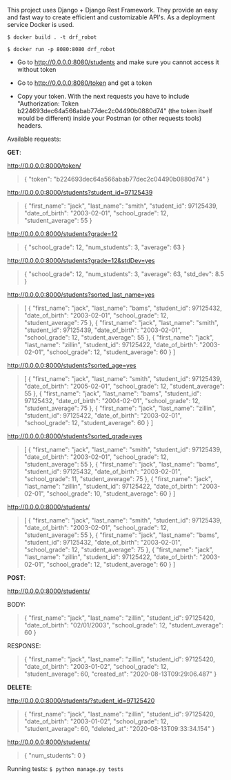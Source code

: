 This project uses Django + Django Rest Framework. They provide an easy and fast way to create efficient and customizable API's. As a deployment service Docker is used.



`$ docker build . -t drf_robot  `

`$ docker run -p 8080:8080 drf_robot`

- Go to http://0.0.0.0:8080/students and make sure you cannot access it without token

- Go to http://0.0.0.0:8080/token and get a token

- Copy your token. With the next requests you have to include "Authorization: Token b224693dec64a566abab77dec2c04490b0880d74" (the token itself would be different) inside your Postman (or other requests tools) headers.

Available requests:


**GET**:

http://0.0.0.0:8000/token/

> {
    "token": "b224693dec64a566abab77dec2c04490b0880d74"
}

http://0.0.0.0:8000/students?student_id=97125439

> {
    "first_name": "jack",
    "last_name": "smith",
    "student_id": 97125439,
    "date_of_birth": "2003-02-01",
    "school_grade": 12,
    "student_average": 55
}

http://0.0.0.0:8000/students?grade=12

> {
    "school_grade": 12,
    "num_students": 3,
    "average": 63
}


http://0.0.0.0:8000/students?grade=12&stdDev=yes

> {
    "school_grade": 12,
    "num_students": 3,
    "average": 63,
    "std_dev": 8.5
}

http://0.0.0.0:8000/students?sorted_last_name=yes

>[
    {
        "first_name": "jack",
        "last_name": "bams",
        "student_id": 97125432,
        "date_of_birth": "2003-02-01",
        "school_grade": 12,
        "student_average": 75
    },
    {
        "first_name": "jack",
        "last_name": "smith",
        "student_id": 97125439,
        "date_of_birth": "2003-02-01",
        "school_grade": 12,
        "student_average": 55
    },
    {
        "first_name": "jack",
        "last_name": "zillin",
        "student_id": 97125422,
        "date_of_birth": "2003-02-01",
        "school_grade": 12,
        "student_average": 60
    }
]

http://0.0.0.0:8000/students?sorted_age=yes

> [
    {
        "first_name": "jack",
        "last_name": "smith",
        "student_id": 97125439,
        "date_of_birth": "2005-02-01",
        "school_grade": 12,
        "student_average": 55
    },
    {
        "first_name": "jack",
        "last_name": "bams",
        "student_id": 97125432,
        "date_of_birth": "2004-02-01",
        "school_grade": 12,
        "student_average": 75
    },
    {
        "first_name": "jack",
        "last_name": "zillin",
        "student_id": 97125422,
        "date_of_birth": "2003-02-01",
        "school_grade": 12,
        "student_average": 60
    }
]

http://0.0.0.0:8000/students?sorted_grade=yes

> [
    {
        "first_name": "jack",
        "last_name": "smith",
        "student_id": 97125439,
        "date_of_birth": "2003-02-01",
        "school_grade": 12,
        "student_average": 55
    },
    {
        "first_name": "jack",
        "last_name": "bams",
        "student_id": 97125432,
        "date_of_birth": "2003-02-01",
        "school_grade": 11,
        "student_average": 75
    },
    {
        "first_name": "jack",
        "last_name": "zillin",
        "student_id": 97125422,
        "date_of_birth": "2003-02-01",
        "school_grade": 10,
        "student_average": 60
    }
]

http://0.0.0.0:8000/students/

> [
    {
        "first_name": "jack",
        "last_name": "smith",
        "student_id": 97125439,
        "date_of_birth": "2003-02-01",
        "school_grade": 12,
        "student_average": 55
    },
    {
        "first_name": "jack",
        "last_name": "bams",
        "student_id": 97125432,
        "date_of_birth": "2003-02-01",
        "school_grade": 12,
        "student_average": 75
    },
    {
        "first_name": "jack",
        "last_name": "zillin",
        "student_id": 97125422,
        "date_of_birth": "2003-02-01",
        "school_grade": 12,
        "student_average": 60
    }
]


**POST**:

http://0.0.0.0:8000/students/

BODY: 
> {
    "first_name": "jack",
    "last_name": "zillin",
    "student_id": 97125420,
    "date_of_birth": "02/01/2003",
    "school_grade": 12,
    "student_average": 60
}

RESPONSE: 

> {
    "first_name": "jack",
    "last_name": "zillin",
    "student_id": 97125420,
    "date_of_birth": "2003-01-02",
    "school_grade": 12,
    "student_average": 60,
    "created_at": "2020-08-13T09:29:06.487"
}

**DELETE**:

http://0.0.0.0:8000/students/?student_id=97125420

> {
    "first_name": "jack",
    "last_name": "zillin",
    "student_id": 97125420,
    "date_of_birth": "2003-01-02",
    "school_grade": 12,
    "student_average": 60,
    "deleted_at": "2020-08-13T09:33:34.154"
}

http://0.0.0.0:8000/students/

> {
    "num_students": 0
}


Running tests:
`$ python manage.py tests`